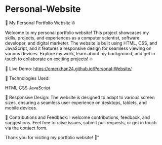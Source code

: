 # Personal-Website
🚀 My Personal Portfolio Website 🌐

Welcome to my personal portfolio website! This project showcases my skills, projects, and experiences as a computer scientist, software developer, and digital marketer. The website is built using HTML, CSS, and JavaScript, and it features a responsive design for seamless viewing on various devices. Explore my work, learn about my background, and get in touch to collaborate on exciting projects! 🔥

🔗 Live Demo: https://omerkhan24.github.io/Personal-Website/

🔧 Technologies Used:

HTML
CSS
JavaScript

📱 Responsive Design:
The website is designed to adapt to various screen sizes, ensuring a seamless user experience on desktops, tablets, and mobile devices.

🙌 Contributions and Feedback:
I welcome contributions, feedback, and suggestions. Feel free to raise issues, submit pull requests, or get in touch via the contact form.

Thank you for visiting my portfolio website! 🌟"
